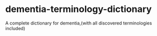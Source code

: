 # dementia-terminology-dictionary
A complete dictionary for dementia,(with all discovered terminologies included)
